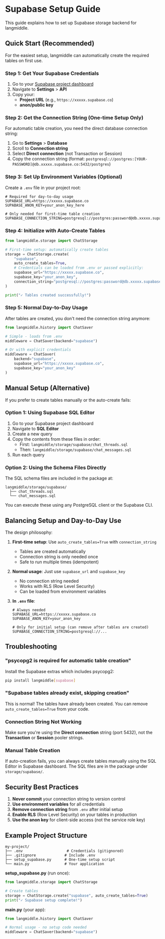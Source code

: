 # Supabase Setup Guide

This guide explains how to set up Supabase storage backend for langmiddle.

## Quick Start (Recommended)

For the easiest setup, langmiddle can automatically create the required tables on first use.

### Step 1: Get Your Supabase Credentials

1. Go to your [Supabase project dashboard](https://app.supabase.com)
2. Navigate to **Settings** > **API**
3. Copy your:
   - **Project URL** (e.g., `https://xxxxx.supabase.co`)
   - **anon/public key**

### Step 2: Get the Connection String (One-time Setup Only)

For automatic table creation, you need the direct database connection string:

1. Go to **Settings** > **Database**
2. Scroll to **Connection string**
3. Select **Direct connection** (not Transaction or Session)
4. Copy the connection string (format: `postgresql://postgres:[YOUR-PASSWORD]@db.xxxxx.supabase.co:5432/postgres`)

### Step 3: Set Up Environment Variables (Optional)

Create a `.env` file in your project root:

```env
# Required for day-to-day usage
SUPABASE_URL=https://xxxxx.supabase.co
SUPABASE_ANON_KEY=your_anon_key_here

# Only needed for first-time table creation
SUPABASE_CONNECTION_STRING=postgresql://postgres:password@db.xxxxx.supabase.co:5432/postgres
```

### Step 4: Initialize with Auto-Create Tables

```python
from langmiddle.storage import ChatStorage

# First-time setup: automatically create tables
storage = ChatStorage.create(
    "supabase",
    auto_create_tables=True,
    # Credentials can be loaded from .env or passed explicitly:
    supabase_url="https://xxxxx.supabase.co",
    supabase_key="your_anon_key",
    connection_string="postgresql://postgres:password@db.xxxxx.supabase.co:5432/postgres"
)

print("✓ Tables created successfully!")
```

### Step 5: Normal Day-to-Day Usage

After tables are created, you don't need the connection string anymore:

```python
from langmiddle.history import ChatSaver

# Simple - loads from .env
middleware = ChatSaver(backend="supabase")

# Or with explicit credentials
middleware = ChatSaver(
    backend="supabase",
    supabase_url="https://xxxxx.supabase.co",
    supabase_key="your_anon_key"
)
```

## Manual Setup (Alternative)

If you prefer to create tables manually or the auto-create fails:

### Option 1: Using Supabase SQL Editor

1. Go to your Supabase project dashboard
2. Navigate to **SQL Editor**
3. Create a new query
4. Copy the contents from these files in order:
   - First: `langmiddle/storage/supabase/chat_threads.sql`
   - Then: `langmiddle/storage/supabase/chat_messages.sql`
5. Run each query

### Option 2: Using the Schema Files Directly

The SQL schema files are included in the package at:
```
langmiddle/storage/supabase/
  ├── chat_threads.sql
  └── chat_messages.sql
```

You can execute these using any PostgreSQL client or the Supabase CLI.

## Balancing Setup and Day-to-Day Use

The design philosophy:

1. **First-time setup**: Use `auto_create_tables=True` with `connection_string`
   - Tables are created automatically
   - Connection string is only needed once
   - Safe to run multiple times (idempotent)

2. **Normal usage**: Just use `supabase_url` and `supabase_key`
   - No connection string needed
   - Works with RLS (Row Level Security)
   - Can be loaded from environment variables

3. **In `.env` file**:
   ```env
   # Always needed
   SUPABASE_URL=https://xxxxx.supabase.co
   SUPABASE_ANON_KEY=your_anon_key

   # Only for initial setup (can remove after tables are created)
   SUPABASE_CONNECTION_STRING=postgresql://...
   ```

## Troubleshooting

### "psycopg2 is required for automatic table creation"

Install the Supabase extras which includes psycopg2:

```bash
pip install langmiddle[supabase]
```

### "Supabase tables already exist, skipping creation"

This is normal! The tables have already been created. You can remove `auto_create_tables=True` from your code.

### Connection String Not Working

Make sure you're using the **Direct connection** string (port 5432), not the **Transaction** or **Session** pooler strings.

### Manual Table Creation

If auto-creation fails, you can always create tables manually using the SQL Editor in Supabase dashboard. The SQL files are in the package under `storage/supabase/`.

## Security Best Practices

1. **Never commit** your connection string to version control
2. **Use environment variables** for all credentials
3. **Remove connection string** from `.env` after initial setup
4. **Enable RLS** (Row Level Security) on your tables in production
5. **Use the anon key** for client-side access (not the service role key)

## Example Project Structure

```
my-project/
├── .env                    # Credentials (gitignored)
├── .gitignore             # Include .env
├── setup_supabase.py      # One-time setup script
└── main.py                # Your application
```

**setup_supabase.py** (run once):
```python
from langmiddle.storage import ChatStorage

# Create tables
storage = ChatStorage.create("supabase", auto_create_tables=True)
print("✓ Supabase setup complete!")
```

**main.py** (your app):
```python
from langmiddle.history import ChatSaver

# Normal usage - no setup code needed
middleware = ChatSaver(backend="supabase")
```
